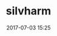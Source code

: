 ---
title: silvharm
name: SilvHarm
date: 2017-07-03 15:25
objective: Apprendre un jour à programmer.
short_description: Personnage peu social et agaçant.
template: students
description:
    Être Humain composé de 2 bras et de 2 jambes.
    Personne qui ne sait pas quoi écrire d'autre.
    ...
    Peu social et agaçant.
image: silvharm.jpg
public: True
projects:
  - title: Présentez-vous !
    description: Une présentation de moi-même et un lien vers mon LinkedIn
    image: silvharm/project_01.png
    link: https://www.linkedin.com/in/maxence-girard-476159126/
    finished: true
  - title: Intégrez la communauté !
    description: Modifier un projet Open Source pour comprendre le fonctionnement de Git, de Github et des pull requests.
    image: silvharm/project_02.png
    link: https://github.com/SilvHarm
    finished: true
---